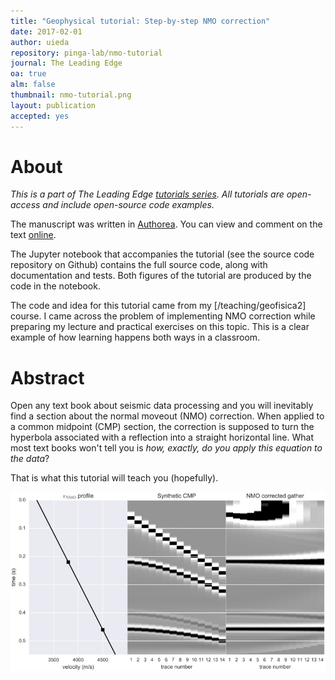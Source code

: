 ```yaml
---
title: "Geophysical tutorial: Step-by-step NMO correction"
date: 2017-02-01
author: uieda
repository: pinga-lab/nmo-tutorial
journal: The Leading Edge
oa: true
alm: false
thumbnail: nmo-tutorial.png
layout: publication
accepted: yes
---
```



# About

*This is a part of The Leading Edge [tutorials
series](https://dx.doi.org/10.1190/tle35020190.1).
All tutorials are open-access and include open-source code examples.*

The manuscript was written in [Authorea](https://www.authorea.com).
You can view and comment on the text
[online](https://www.authorea.com/users/1856/articles/142722/_show_article).

The Jupyter notebook that accompanies the tutorial (see the source code
repository on Github) contains the full source code, along with documentation
and tests. Both figures of the tutorial are produced by the code in the
notebook.

The code and idea for this tutorial came from my [/teaching/geofisica2] course.
I came across the problem of implementing NMO correction while preparing my
lecture and practical exercises on this topic.
This is a clear example of how learning happens both ways in a classroom.


# Abstract

Open any text book about seismic data processing and you will inevitably find a
section about the normal moveout (NMO) correction.
When applied to a common midpoint (CMP) section, the correction is supposed to
turn the hyperbola associated with a reflection into a straight horizontal
line.
What most text books won't tell you is *how, exactly, do you apply this
equation to the data*?

That is what this tutorial will teach you (hopefully).

![](/images/nmo-tutorial-application.png)
